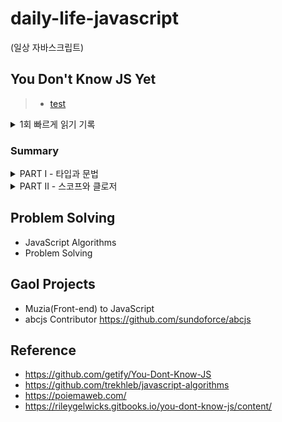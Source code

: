 # daily-life-javascript
(일상 자바스크립트)

## You Don't Know JS Yet 
>  - [test](src/You-Dont-Know-JS/test.ipynb)
<details>
<summary> 1회 빠르게 읽기 기록</summary>
<div markdown="1">
  1권
  <ul>
    <li>2021.10.28 (~p066,타입과문법) </li>
    <li>2021.10.29 (~p084,네이티브) </li>
    <li>2021.10.30 (~p148. 강제변환) </li>
    <li>2021.10.31 (~p148. 강제변환) </li>
    <li>2021.11.01 (~p190, 문법) </li>
    <li>2021.11.01 (~p204, 스코프) </li>
    <li>2021.11.02 (~p232, 스코프) </li>
    <li>2021.11.02 (~p248, 부록) </li>    
  </ul> 
  2권 
  <ul>
    <li>2021.11.03 (~p44, 바인딩) </li>
    <li>2021.11.03 (~p</li>
    <li>2021.11.06 (~p103) 상속전까지</li>
    <li>2021.11.09 (~p112) class</li>
    <li>2021.11.10 (~p113) 프로토타입 시작</li>
    <li>2021.11.10 (~p142) 프로토타입</li>
    <li>2021.11.11 (~p174) 작동위임</li>
  </ul>
</div>
</details>

### Summary 
<details>
<summary>PART I - 타입과 문법</summary>
<div markdown="1">
  <ul>
    <li>1. 타입</li>
    <li>2. 값</li>
    <li>3. 네이티브</li>
    <li>4. 강제변환 (~ p147)</li>
    <li>5. 문법</li>
  </ul> 
</div>
</details>

<details>
<summary>PART II - 스코프와 클로저</summary>
<div markdown="1">
  <ul>
    <li>1. 스코프가 무엇인가?</li>
    <li>2. 렉시컬 스포크</li>
    <li>3. 함수 vs 블럭스코프</li>
    <li>4. 호이스팅</li>
    <li>5. 스코프클로저</li>
  </ul>
</div>
</details>

## Problem Solving 
* JavaScript Algorithms
* Problem Solving 

## Gaol Projects
* Muzia(Front-end) to JavaScript
* abcjs Contributor https://github.com/sundoforce/abcjs

## Reference 
* https://github.com/getify/You-Dont-Know-JS
* https://github.com/trekhleb/javascript-algorithms
* https://poiemaweb.com/
* https://rileygelwicks.gitbooks.io/you-dont-know-js/content/
